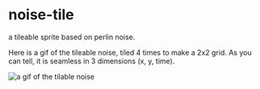 # noise-tile
a tileable sprite based on perlin noise.

Here is a gif of the tileable noise, tiled 4 times to make a 2x2 grid. As you can tell, it is seamless in 3 dimensions (x, y, time).


![a gif of the tilable noise](https://media.giphy.com/media/jzdgMiFhMxjIb92ffg/giphy-downsized-large.gif)

